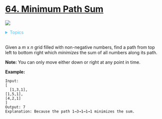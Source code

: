 # [64. Minimum Path Sum](https://leetcode.com/problems/minimum-path-sum/)

![](https://img.shields.io/badge/Difficulty-Medium-F8AF40.svg)

<details>
<summary style="color:#4FC3F7">Topics</summary>

* [`Array`](https://leetcode.com/tag/array/)
* [`Dynamic Programming`](https://leetcode.com/tag/dynamic-programming/)

</details>
<br />

Given a *m* x *n* grid filled with non-negative numbers, find a path from top left to bottom right which *minimizes* the sum of all numbers along its path.

**Note:** You can only move either down or right at any point in time.

**Example:**

    Input:
    [
      [1,3,1],
    [1,5,1],
    [4,2,1]
    ]
    Output: 7
    Explanation: Because the path 1→3→1→1→1 minimizes the sum.
